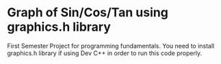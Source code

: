 # Graph of Sin/Cos/Tan using graphics.h library
First Semester Project for programming fundamentals.
You need to install graphics.h library if using Dev C++ in order to run this code properly.

